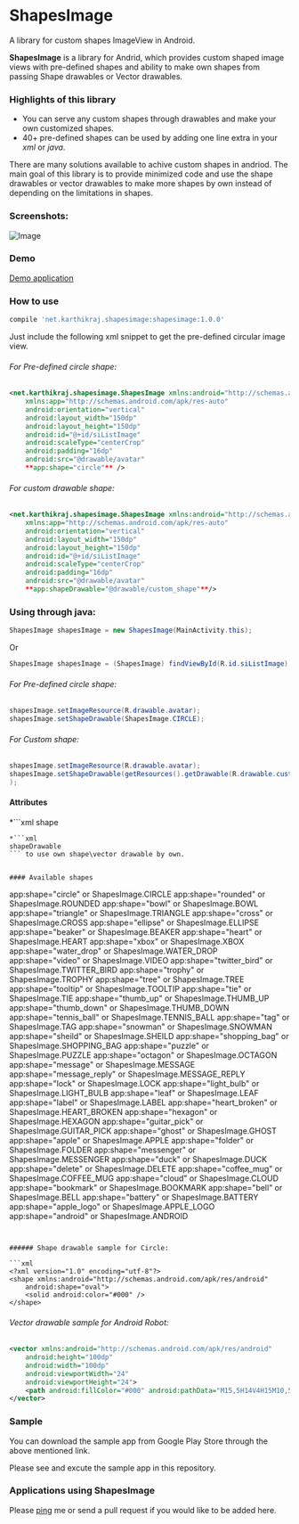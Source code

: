 # ShapesImage
A library for custom shapes ImageView in Android.


**ShapesImage** is a library for Andrid, which provides custom shaped image views with pre-defined shapes and ability to make own shapes from passing Shape drawables or Vector drawables.

### Highlights of this library

* You can serve any custom shapes through drawables and make your own customized shapes.
* 40+ pre-defined shapes can be used by adding one line extra in your *xml* or *java*.


There are many solutions available to achive custom shapes in andriod. The main goal of this library is to provide minimized code and use the shape drawables or vector drawables to make more shapes by own instead of depending on the limitations in shapes.


### Screenshots:

![Image]()

### Demo

[Demo application](https://play.google.com/store/apps/details?id=net.karthikraj.shapesimagesample)

### How to use

```gradle
compile 'net.karthikraj.shapesimage:shapesimage:1.0.0'
```

Just include the following xml snippet to get the pre-defined circular image view.

###### For Pre-defined circle shape:

```xml
<net.karthikraj.shapesimage.ShapesImage xmlns:android="http://schemas.android.com/apk/res/android"
    xmlns:app="http://schemas.android.com/apk/res-auto"
    android:orientation="vertical"
    android:layout_width="150dp"
    android:layout_height="150dp"
    android:id="@+id/siListImage"
    android:scaleType="centerCrop"
    android:padding="16dp"
    android:src="@drawable/avatar"
    **app:shape="circle"** />
```

###### For custom drawable shape:

```xml
<net.karthikraj.shapesimage.ShapesImage xmlns:android="http://schemas.android.com/apk/res/android"
    xmlns:app="http://schemas.android.com/apk/res-auto"
    android:orientation="vertical"
    android:layout_width="150dp"
    android:layout_height="150dp"
    android:id="@+id/siListImage"
    android:scaleType="centerCrop"
    android:padding="16dp"
    android:src="@drawable/avatar"
    **app:shapeDrawable="@drawable/custom_shape"**/>
```

### Using through java:

```java
ShapesImage shapesImage = new ShapesImage(MainActivity.this);
```
Or
```java
ShapesImage shapesImage = (ShapesImage) findViewById(R.id.siListImage);
```

###### For Pre-defined circle shape:

```java
shapesImage.setImageResource(R.drawable.avatar);
shapesImage.setShapeDrawable(ShapesImage.CIRCLE);
```

###### For Custom shape:

```java
shapesImage.setImageResource(R.drawable.avatar);
shapesImage.setShapeDrawable(getResources().getDrawable(R.drawable.custom_shape)
);
```


#### Attributes

*```xml 
shape
``` to use the pre-defined shapes.
*```xml 
shapeDrawable
``` to use own shape\vector drawable by own.


#### Available shapes

```
app:shape="circle" or ShapesImage.CIRCLE
app:shape="rounded" or ShapesImage.ROUNDED
app:shape="bowl" or ShapesImage.BOWL
app:shape="triangle" or ShapesImage.TRIANGLE
app:shape="cross" or ShapesImage.CROSS
app:shape="ellipse" or ShapesImage.ELLIPSE
app:shape="beaker" or ShapesImage.BEAKER
app:shape="heart" or ShapesImage.HEART
app:shape="xbox" or ShapesImage.XBOX
app:shape="water_drop" or ShapesImage.WATER_DROP
app:shape="video" or ShapesImage.VIDEO
app:shape="twitter_bird" or ShapesImage.TWITTER_BIRD
app:shape="trophy" or ShapesImage.TROPHY
app:shape="tree" or ShapesImage.TREE
app:shape="tooltip" or ShapesImage.TOOLTIP
app:shape="tie" or ShapesImage.TIE
app:shape="thumb_up" or ShapesImage.THUMB_UP
app:shape="thumb_down" or ShapesImage.THUMB_DOWN
app:shape="tennis_ball" or ShapesImage.TENNIS_BALL
app:shape="tag" or ShapesImage.TAG
app:shape="snowman" or ShapesImage.SNOWMAN
app:shape="sheild" or ShapesImage.SHEILD
app:shape="shopping_bag" or ShapesImage.SHOPPING_BAG
app:shape="puzzle" or ShapesImage.PUZZLE
app:shape="octagon" or ShapesImage.OCTAGON
app:shape="message" or ShapesImage.MESSAGE
app:shape="message_reply" or ShapesImage.MESSAGE_REPLY
app:shape="lock" or ShapesImage.LOCK
app:shape="light_bulb" or ShapesImage.LIGHT_BULB
app:shape="leaf" or ShapesImage.LEAF
app:shape="label" or ShapesImage.LABEL
app:shape="heart_broken" or ShapesImage.HEART_BROKEN
app:shape="hexagon" or ShapesImage.HEXAGON
app:shape="guitar_pick" or ShapesImage.GUITAR_PICK
app:shape="ghost" or ShapesImage.GHOST
app:shape="apple" or ShapesImage.APPLE
app:shape="folder" or ShapesImage.FOLDER
app:shape="messenger" or ShapesImage.MESSENGER
app:shape="duck" or ShapesImage.DUCK
app:shape="delete" or ShapesImage.DELETE
app:shape="coffee_mug" or ShapesImage.COFFEE_MUG
app:shape="cloud" or ShapesImage.CLOUD
app:shape="bookmark" or ShapesImage.BOOKMARK
app:shape="bell" or ShapesImage.BELL
app:shape="battery" or ShapesImage.BATTERY
app:shape="apple_logo" or ShapesImage.APPLE_LOGO
app:shape="android" or ShapesImage.ANDROID
```


###### Shape drawable sample for Circle:

```xml
<?xml version="1.0" encoding="utf-8"?>
<shape xmlns:android="http://schemas.android.com/apk/res/android"
    android:shape="oval">
    <solid android:color="#000" />
</shape>
```

###### Vector drawable sample for Android Robot:

```xml 
<vector xmlns:android="http://schemas.android.com/apk/res/android"
    android:height="100dp"
    android:width="100dp"
    android:viewportWidth="24"
    android:viewportHeight="24">
    <path android:fillColor="#000" android:pathData="M15,5H14V4H15M10,5H9V4H10M15.53,2.16L16.84,0.85C17.03,0.66 17.03,0.34 16.84,0.14C16.64,-0.05 16.32,-0.05 16.13,0.14L14.65,1.62C13.85,1.23 12.95,1 12,1C11.04,1 10.14,1.23 9.34,1.63L7.85,0.14C7.66,-0.05 7.34,-0.05 7.15,0.14C6.95,0.34 6.95,0.66 7.15,0.85L8.46,2.16C6.97,3.26 6,5 6,7H18C18,5 17,3.25 15.53,2.16M20.5,8A1.5,1.5 0 0,0 19,9.5V16.5A1.5,1.5 0 0,0 20.5,18A1.5,1.5 0 0,0 22,16.5V9.5A1.5,1.5 0 0,0 20.5,8M3.5,8A1.5,1.5 0 0,0 2,9.5V16.5A1.5,1.5 0 0,0 3.5,18A1.5,1.5 0 0,0 5,16.5V9.5A1.5,1.5 0 0,0 3.5,8M6,18A1,1 0 0,0 7,19H8V22.5A1.5,1.5 0 0,0 9.5,24A1.5,1.5 0 0,0 11,22.5V19H13V22.5A1.5,1.5 0 0,0 14.5,24A1.5,1.5 0 0,0 16,22.5V19H17A1,1 0 0,0 18,18V8H6V18Z" />
</vector>
```




### Sample

You can download the sample app from Google Play Store through the above mentioned link.

Please see and excute the sample app in this repository.


### Applications using ShapesImage

Please [ping](mailto:raj.karthik777@gmail.com) me or send a pull request if you would like to be added here.
